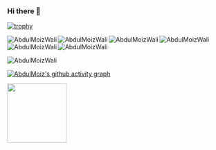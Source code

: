 ### Hi there 👋

[![trophy](https://github-profile-trophy.vercel.app/?username=AbdulMoizWali)](https://github.com/ryo-ma/github-profile-trophy)

<!-- +Private Repos -->
<p><img align="left" src="https://github-readme-stats-abdulmoizs-projects.vercel.app/api/top-langs?username=AbdulMoizWali&show_icons=true&locale=en&layout=compact&size_weight=0.5&count_weight=0.5&langs_count=20&hide=ShaderLab,CMake,TSQL,HLSL,GAP,Swift,GLSL,Objective-C,Objective%20C++,Inno%20Setup" alt="AbdulMoizWali" /></p>

<p><img align="left" src="https://github-readme-stats-abdulmoizs-projects.vercel.app/api/top-langs?username=AbdulMoizWali&show_icons=true&locale=en&layout=compact&size_weight=0.5&count_weight=0.5&langs_count=10&hide=ShaderLab,CMake,TSQL,HLSL,GAP,Swift,GLSL,Objective-C,Objective%20C++,Inno%20Setup" alt="AbdulMoizWali" /></p>

<p><img align="left" src="https://github-readme-stats-abdulmoizs-projects.vercel.app/api/top-langs?username=AbdulMoizWali&show_icons=true&locale=en&layout=compact&size_weight=0.5&count_weight=0.5&langs_count=4" alt="AbdulMoizWali" /></p>

<!--Pnly Public Repos-->
<p><img align="left" src="https://github-readme-stats.vercel.app/api/top-langs?username=AbdulMoizWali&show_icons=true&locale=en&layout=compact&size_weight=0.5&count_weight=0.5&langs_count=20" alt="AbdulMoizWali" /></p>

<p><img align="left" src="https://github-readme-stats.vercel.app/api/top-langs?username=AbdulMoizWali&show_icons=true&locale=en&layout=compact" alt="AbdulMoizWali" /></p>

<p>&nbsp;<img align="center" src="https://github-readme-stats.vercel.app/api?username=AbdulMoizWali&show_icons=true&locale=en" alt="AbdulMoizWali" /></p>

<p><img align="center" src="https://github-readme-streak-stats.herokuapp.com/?user=AbdulMoizWali&" alt="AbdulMoizWali" /></p>

[![AbdulMoiz's github activity graph](https://github-readme-activity-graph.vercel.app/graph?username=AbdulMoizWali&custom_title=AbdulMoiz's%20Contribution&bg_color=1F222E&color=F8D866&line=F85D7F&point=FFFFFF&&hide_border=true)](https://github.com/ashutosh00710/github-readme-activity-graph)

[stackoverflow-dark]: https://stackoverflow-card.vercel.app/?userID=22551152&theme=dracula

<img height="137px"
  src="https://stackoverflow-card.vercel.app/?userID=22551152&theme=dracula"
/>


<!--
**AbdulMoiz-hub/AbdulMoiz-hub** is a ✨ _special_ ✨ repository because its `README.md` (this file) appears on your GitHub profile.

Here are some ideas to get you started:

- 🔭 I’m currently working on ...
- 🌱 I’m currently learning ...
- 👯 I’m looking to collaborate on ...
- 🤔 I’m looking for help with ...
- 💬 Ask me about ...
- 📫 How to reach me: ...
- 😄 Pronouns: ...
- ⚡ Fun fact: ...
-->
